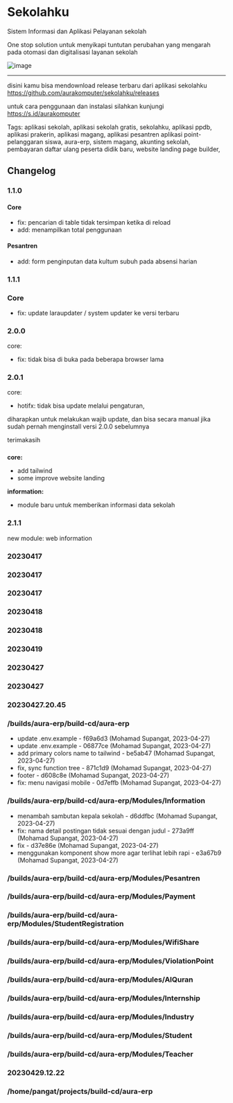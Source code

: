 # Sekolahku

Sistem Informasi dan Aplikasi Pelayanan sekolah

One stop solution untuk menyikapi tuntutan perubahan yang mengarah pada otomasi dan digitalisasi layanan sekolah

![image](https://user-images.githubusercontent.com/48933993/229391790-d9523747-39d0-4441-9a50-a26ea2dad28a.png)

---

disini kamu bisa mendownload release terbaru dari aplikasi sekolahku https://github.com/aurakomputer/sekolahku/releases

untuk cara penggunaan dan instalasi silahkan kunjungi https://s.id/aurakomputer

Tags: aplikasi sekolah, aplikasi sekolah gratis, sekolahku, aplikasi ppdb, aplikasi prakerin, aplikasi magang, aplikasi pesantren aplikasi point-pelanggaran siswa, aura-erp, sistem magang, akunting sekolah, pembayaran daftar ulang peserta didik baru, website landing page builder, 


## Changelog
### 1.1.0
#### Core
- fix: pencarian di table tidak tersimpan ketika di reload
- add: menampilkan total penggunaan  

#### Pesantren  
- add: form penginputan data kultum subuh pada absensi harian


### 1.1.1
### Core  
- fix: update laraupdater / system updater ke versi terbaru


### 2.0.0


core:
- fix: tidak bisa di buka pada beberapa browser lama


### 2.0.1


core:
- hotifx: tidak bisa update melalui pengaturan,

diharapkan untuk melakukan wajib update, dan bisa secara manual jika sudah
pernah menginstall versi 2.0.0 sebelumnya

terimakasih


### 


**core:**
- add tailwind
- some improve website landing


**information:**
- module baru untuk memberikan informasi data sekolah


### 2.1.1


new module: web information


### 20230417




### 20230417




### 20230417




### 20230418




### 20230418




### 20230419




### 20230427




### 20230427




### 20230427.20.45


### /builds/aura-erp/build-cd/aura-erp
- update .env.example - f69a6d3 (Mohamad Supangat, 2023-04-27)
- update .env.example - 06877ce (Mohamad Supangat, 2023-04-27)
- add primary colors name to tailwind - be5ab47 (Mohamad Supangat, 2023-04-27)
- fix, sync function tree - 871c1d9 (Mohamad Supangat, 2023-04-27)
- footer - d608c8e (Mohamad Supangat, 2023-04-27)
- fix: menu navigasi mobile - 0d7effb (Mohamad Supangat, 2023-04-27)
### /builds/aura-erp/build-cd/aura-erp/Modules/Information
- menambah sambutan kepala sekolah - d6ddfbc (Mohamad Supangat, 2023-04-27)
- fix: nama detail postingan tidak sesuai dengan judul - 273a9ff (Mohamad Supangat, 2023-04-27)
- fix - d37e86e (Mohamad Supangat, 2023-04-27)
- menggunakan komponent show more agar terlihat lebih rapi - e3a67b9 (Mohamad Supangat, 2023-04-27)
### /builds/aura-erp/build-cd/aura-erp/Modules/Pesantren
### /builds/aura-erp/build-cd/aura-erp/Modules/Payment
### /builds/aura-erp/build-cd/aura-erp/Modules/StudentRegistration
### /builds/aura-erp/build-cd/aura-erp/Modules/WifiShare
### /builds/aura-erp/build-cd/aura-erp/Modules/ViolationPoint
### /builds/aura-erp/build-cd/aura-erp/Modules/AlQuran
### /builds/aura-erp/build-cd/aura-erp/Modules/Internship
### /builds/aura-erp/build-cd/aura-erp/Modules/Industry
### /builds/aura-erp/build-cd/aura-erp/Modules/Student
### /builds/aura-erp/build-cd/aura-erp/Modules/Teacher


### 20230429.12.22


### /home/pangat/projects/build-cd/aura-erp
